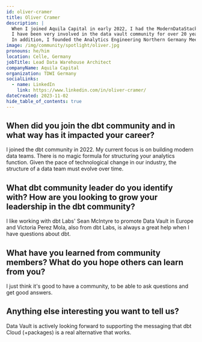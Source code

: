 ```yaml
---
id: oliver-cramer
title: Oliver Cramer
description: |
  When I joined Aquila Capital in early 2022, I had the ModernDataStack with SqlDBM, dbt & Snowflake available. During the first half year I joined the dbt community. I have been working in the business intelligence field for many years. In 2006 I founded the first TDWI Roudtable in the DACH region. I often speak at conferences, such as the Snowflake Summit and the German TDWI conference.
  I have been very involved in the data vault community for over 20 years and I do a lot of work with dbt Labs’ Sean McIntyre and Victoria Perez Mola to promote Data Vault in EMEA. I have even travelled to Canada and China to meet data vault community members! Currently I have a group looking at the Data Vault dbt packages. The German Data Vault User Group (DDVUG) has published a sample database to test Data Warehouse Automation tools. 
  In addition, I founded the Analytics Engineering Northern Germany Meetup Group, which will transition into an official dbt Meetup, the <a href="https://www.meetup.com/norther-germany-dbt-meetup/" rel="noopener noreferrer" target="_blank">Northern Germany dbt Meetup</a>. 
image: /img/community/spotlight/oliver.jpg
pronouns: he/him
location: Celle, Germany
jobTitle: Lead Data Warehouse Architect
companyName: Aquila Capital
organization: TDWI Germany
socialLinks:
  - name: LinkedIn
    link: https://www.linkedin.com/in/oliver-cramer/
dateCreated: 2023-11-02
hide_table_of_contents: true
---
```


## When did you join the dbt community and in what way has it impacted your career?

I joined the dbt community in 2022. My current focus is on building modern data teams. There is no magic formula for structuring your analytics function. Given the pace of technological change in our industry, the structure of a data team must evolve over time.

## What dbt community leader do you identify with? How are you looking to grow your leadership in the dbt community?

I like working with dbt Labs' Sean McIntyre to promote Data Vault in Europe and Victoria Perez Mola, also from dbt Labs, is always a great help when I have questions about dbt.

## What have you learned from community members? What do you hope others can learn from you?

I just think it's good to have a community, to be able to ask questions and get good answers.

## Anything else interesting you want to tell us?

Data Vault is actively looking forward to supporting the messaging that dbt Cloud (+packages) is a real alternative that works.
